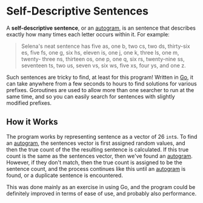 Self-Descriptive Sentences
==========================

A **self-descriptive sentence**, or an
[autogram](http://en.wikipedia.org/wiki/Autogram), is an sentence that
describes exactly how many times each letter occurs within it. For example:

> Selena's neat sentence has five as, one b, two cs, two ds, thirty-six es,
  five fs, one g, six hs, eleven is, one j, one k, three ls, one m, twenty-
  three ns, thirteen os, one p, one q, six rs, twenty-nine ss, seventeen ts,
  two us, seven vs, six ws, five xs, four ys, and one z.

Such sentences are tricky to find, at least for this program! Written in
[Go](https://golang.org/), it can take anywhere from a few seconds to hours to
find solutions for various prefixes. Goroutines are used to allow more than
one searcher to run at the same time, and so you can easily search for
sentences with slightly modified prefixes.

How it Works
------------

The program works by representing sentence as a vector of 26 `int`s. To find
an [autogram](http://en.wikipedia.org/wiki/Autogram), the sentences vector is
first assigned random values, and then the true count of the the resulting
sentence is calculated. If this true count is the same as the sentences
vector, then we've found an [autogram](http://en.wikipedia.org/wiki/Autogram).
However, if they don't match, then the true count is assigned to be the
sentence count, and the process continues like this until an
[autogram](http://en.wikipedia.org/wiki/Autogram) is found, or a duplicate
sentence is encountered.

This was done mainly as an exercise in using Go, and the program could be
definitely improved in terms of ease of use, and probably also performance.
